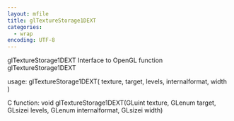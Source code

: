 ```yaml
---
layout: mfile
title: glTextureStorage1DEXT
categories:
  - wrap
encoding: UTF-8
---
```


glTextureStorage1DEXT  Interface to OpenGL function glTextureStorage1DEXT

usage:  glTextureStorage1DEXT( texture, target, levels, internalformat, width )

C function:  void glTextureStorage1DEXT(GLuint texture, GLenum target, GLsizei levels, GLenum internalformat, GLsizei width)